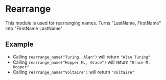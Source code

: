 Rearrange
=========

This module is used for rearranging names.
Turns "LastName, FirstName" into "FirstName LastName"

## Example

 * Calling `rearrange_name("Turing, Alan")` will return `"Alan Turing"`
 * Calling `rearrange_name("Hopper M., Grace")` will return `"Grace M. Hopper"`
 * Calling `rearrange_name("Voltaire")` will return `"Voltaire"`
